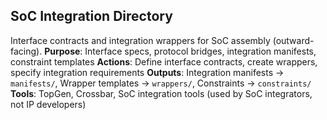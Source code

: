 ## SoC Integration Directory
Interface contracts and integration wrappers for SoC assembly (outward-facing).
**Purpose**: Interface specs, protocol bridges, integration manifests, constraint templates
**Actions**: Define interface contracts, create wrappers, specify integration requirements
**Outputs**: Integration manifests → `manifests/`, Wrapper templates → `wrappers/`, Constraints → `constraints/`
**Tools**: TopGen, Crossbar, SoC integration tools (used by SoC integrators, not IP developers)
